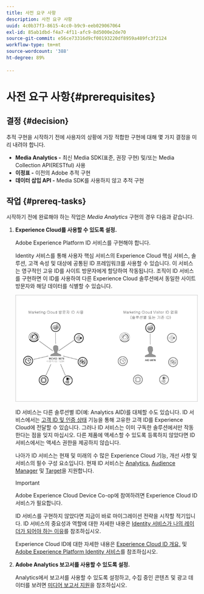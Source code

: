 ```yaml
---
title: 사전 요구 사항
description: 사전 요구 사항
uuid: 4c0b37f3-8615-4cc0-b9c9-eeb029067064
exl-id: 85ab1dbd-f4a7-4f11-afc9-8d5000e2de70
source-git-commit: e56ce73316d9cf00193220df8959a489fc3f2124
workflow-type: tm+mt
source-wordcount: '388'
ht-degree: 89%

---
```


# 사전 요구 사항{#prerequisites}

## 결정 {#decision}

추적 구현을 시작하기 전에 사용자의 상황에 가장 적합한 구현에 대해 몇 가지 결정을 미리 내려야 합니다.

* **Media Analytics -** 최신 Media SDK(표준, 권장 구현) 및/또는 Media Collection API(RESTful) 사용
* **이정표 -** 이전의 Adobe 추적 구현
* **데이터 삽입 API -** Media SDK를 사용하지 않고 추적 구현

## 작업 {#prereq-tasks}

시작하기 전에 완료해야 하는 작업은 *Media Analytics* 구현의 경우 다음과 같습니다.

1. **Experience Cloud를 사용할 수 있도록 설정.**

   Adobe Experience Platform ID 서비스를 구현해야 합니다.

   Identity 서비스를 통해 사용자 핵심 서비스의 Experience Cloud 핵심 서비스, 솔루션, 고객 속성 및 대상에 공통된 ID 프레임워크를 사용할 수 있습니다. 이 서비스는 영구적인 고유 ID를 사이트 방문자에게 할당하여 작동됩니다. 조직이 ID 서비스를 구현하면 이 ID를 사용하여 다른 Experience Cloud 솔루션에서 동일한 사이트 방문자와 해당 데이터를 식별할 수 있습니다.

   ![](assets/mc_id_service_graphic.png)

   ID 서비스는 다른 솔루션별 ID(예: Analytics AID)를 대체할 수도 있습니다. ID 서비스에서는 [고객 ID 및 인증 상태](https://experienceleague.adobe.com/docs/id-service/using/reference/authenticated-state.html) 기능을 통해 고유한 고객 ID를 Experience Cloud에 전달할 수 있습니다. 그러나 ID 서비스는 이미 구독한 솔루션에서만 작동한다는 점을 잊지 마십시오. 다른 제품에 액세스할 수 있도록 등록하지 않았다면 ID 서비스에서는 액세스 권한을 제공하지 않습니다.

   나아가 ID 서비스는 현재 및 미래의 수 많은 Experience Cloud 기능, 개선 사항 및 서비스의 필수 구성 요소입니다. 현재 ID 서비스는 [Analytics](https://www.adobe.com/kr/marketing-cloud/web-analytics.html), [Audience Manager](https://www.adobe.com/kr/marketing-cloud/data-management-platform.html) 및 [Target](https://www.adobe.com/kr/marketing-cloud/testing-targeting.html)을 지원합니다.

   >[!IMPORTANT]
   >
   >Adobe Experience Cloud Device Co-op에 참여하려면 Experience Cloud ID 서비스가 필요합니다.

   ID 서비스를 구현하지 않았다면 지금이 바로 마이그레이션 전략을 시작할 적기입니다. ID 서비스의 중요성과 역할에 대한 자세한 내용은 [Identity 서비스가 나의 레이더가 되어야 하는 이유](https://theblog.adobe.com/why-new-adobe-marketing-cloud-id-service-should-be-on-your-radar/)를 참조하십시오.

   Experience Cloud ID에 대한 자세한 내용은 [Experience Cloud ID 개요,](https://experienceleague.adobe.com/docs/id-service/using/intro/overview.html) 및 [Adobe Experience Platform Identity 서비스](https://experienceleague.adobe.com/docs/id-service/using/home.html)를 참조하십시오.

1. **Adobe Analytics 보고서를 사용할 수 있도록 설정.**

   Analytics에서 보고서를 사용할 수 있도록 설정하고, 수집 중인 콘텐츠 및 광고 데이터를 보려면 [미디어 보고서 지원](/help/media-reports/media-reports-enable.md)을 참조하십시오.
